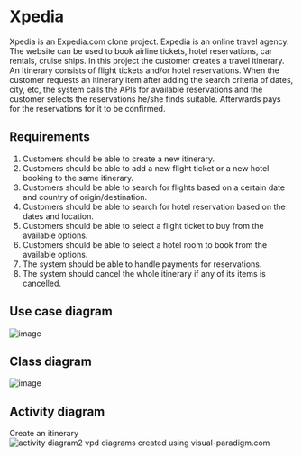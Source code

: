 # Xpedia

Xpedia is an Expedia.com clone project. Expedia is an online travel agency. The website can be used to book airline tickets, hotel reservations, car rentals, cruise ships.
In this project the customer creates a travel itinerary. An Itinerary consists of flight tickets and/or hotel reservations. When the customer requests an itinerary item after adding the search criteria of dates, city, etc, the system calls the APIs for available reservations and the customer selects the reservations he/she finds suitable. Afterwards pays for the reservations for it to be confirmed.

## Requirements

1. Customers should be able to create a new itinerary.
2. Customers should be able to add a new flight ticket or a new hotel booking to the same itinerary.
3. Customers should be able to search for flights based on a certain date and country of origin/destination.
4. Customers should be able to search for hotel reservation based on the dates and location.
5. Customers should be able to select a flight ticket to buy from the available options.
6. Customers should be able to select a hotel room to book from the available options.
7. The system should be able to handle payments for reservations.
8. The system should cancel the whole itinerary if any of its items is cancelled.

## Use case diagram
![image](https://user-images.githubusercontent.com/29601694/199153401-2816d6a7-a25f-4c1f-8648-ff9efef054f6.png)

## Class diagram
![image](https://user-images.githubusercontent.com/29601694/199153614-8a558b95-15a1-46be-a074-7cc9d796c1a3.png)

## Activity diagram
Create an itinerary<br/>
![activity diagram2 vpd](https://user-images.githubusercontent.com/29601694/199153664-b9c18785-4e68-4041-b0bb-59fb9b823735.jpg)
diagrams created using visual-paradigm.com
